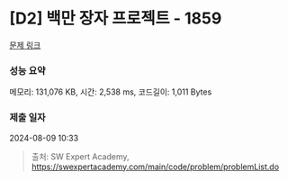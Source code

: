 # [D2] 백만 장자 프로젝트 - 1859 

[문제 링크](https://swexpertacademy.com/main/code/problem/problemDetail.do?contestProbId=AV5LrsUaDxcDFAXc) 

### 성능 요약

메모리: 131,076 KB, 시간: 2,538 ms, 코드길이: 1,011 Bytes

### 제출 일자

2024-08-09 10:33



> 출처: SW Expert Academy, https://swexpertacademy.com/main/code/problem/problemList.do